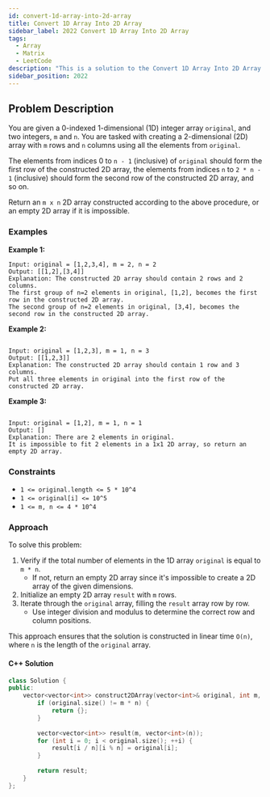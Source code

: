 ```yaml
---
id: convert-1d-array-into-2d-array
title: Convert 1D Array Into 2D Array
sidebar_label: 2022 Convert 1D Array Into 2D Array
tags:
  - Array
  - Matrix
  - LeetCode
description: "This is a solution to the Convert 1D Array Into 2D Array problem on LeetCode."
sidebar_position: 2022
---
```


## Problem Description

You are given a 0-indexed 1-dimensional (1D) integer array `original`, and two integers, `m` and `n`. You are tasked with creating a 2-dimensional (2D) array with `m` rows and `n` columns using all the elements from `original`.

The elements from indices 0 to `n - 1` (inclusive) of `original` should form the first row of the constructed 2D array, the elements from indices `n` to `2 * n - 1` (inclusive) should form the second row of the constructed 2D array, and so on.

Return an `m x n` 2D array constructed according to the above procedure, or an empty 2D array if it is impossible.

### Examples

**Example 1:**

```
Input: original = [1,2,3,4], m = 2, n = 2
Output: [[1,2],[3,4]]
Explanation: The constructed 2D array should contain 2 rows and 2 columns.
The first group of n=2 elements in original, [1,2], becomes the first row in the constructed 2D array.
The second group of n=2 elements in original, [3,4], becomes the second row in the constructed 2D array.

```

**Example 2:**

```

Input: original = [1,2,3], m = 1, n = 3
Output: [[1,2,3]]
Explanation: The constructed 2D array should contain 1 row and 3 columns.
Put all three elements in original into the first row of the constructed 2D array.

```

**Example 3:**

```

Input: original = [1,2], m = 1, n = 1
Output: []
Explanation: There are 2 elements in original.
It is impossible to fit 2 elements in a 1x1 2D array, so return an empty 2D array.

```

### Constraints

- `1 <= original.length <= 5 * 10^4`
- `1 <= original[i] <= 10^5`
- `1 <= m, n <= 4 * 10^4`

### Approach

To solve this problem:
1. Verify if the total number of elements in the 1D array `original` is equal to `m * n`.
   - If not, return an empty 2D array since it's impossible to create a 2D array of the given dimensions.
2. Initialize an empty 2D array `result` with `m` rows.
3. Iterate through the `original` array, filling the `result` array row by row.
   - Use integer division and modulus to determine the correct row and column positions.

This approach ensures that the solution is constructed in linear time `O(n)`, where `n` is the length of the `original` array.

#### C++ Solution

```cpp
class Solution {
public:
    vector<vector<int>> construct2DArray(vector<int>& original, int m, int n) {
        if (original.size() != m * n) {
            return {};
        }
        
        vector<vector<int>> result(m, vector<int>(n));
        for (int i = 0; i < original.size(); ++i) {
            result[i / n][i % n] = original[i];
        }
        
        return result;
    }
};

````